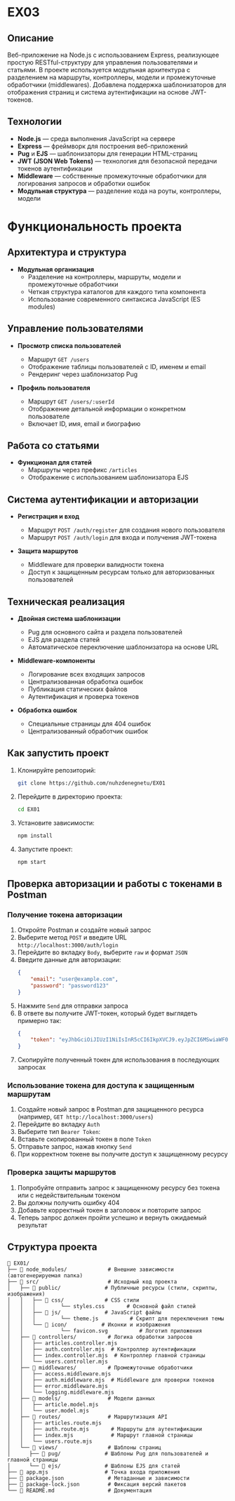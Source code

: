 # EX03

## Описание

Веб-приложение на Node.js с использованием Express, реализующее простую RESTful-структуру для управления пользователями и статьями. В проекте используется модульная архитектура с разделением на маршруты, контроллеры, модели и промежуточные обработчики (middlewares). Добавлена поддержка шаблонизаторов для отображения страниц и система аутентификации на основе JWT-токенов.

## Технологии

- **Node.js** — среда выполнения JavaScript на сервере
- **Express** — фреймворк для построения веб-приложений
- **Pug** и **EJS** — шаблонизаторы для генерации HTML-страниц
- **JWT (JSON Web Tokens)** — технология для безопасной передачи токенов аутентификации
- **Middleware** — собственные промежуточные обработчики для логирования запросов и обработки ошибок
- **Модульная структура** — разделение кода на роуты, контроллеры, модели

# Функциональность проекта

## Архитектура и структура

- **Модульная организация**
    - Разделение на контроллеры, маршруты, модели и промежуточные обработчики
    - Четкая структура каталогов для каждого типа компонента
    - Использование современного синтаксиса JavaScript (ES modules)

## Управление пользователями

- **Просмотр списка пользователей**
    - Маршрут `GET /users`
    - Отображение таблицы пользователей с ID, именем и email
    - Рендеринг через шаблонизатор Pug

- **Профиль пользователя**
    - Маршрут `GET /users/:userId`
    - Отображение детальной информации о конкретном пользователе
    - Включает ID, имя, email и биографию

## Работа со статьями

- **Функционал для статей**
    - Маршруты через префикс `/articles`
    - Отображение с использованием шаблонизатора EJS

## Система аутентификации и авторизации

- **Регистрация и вход**
    - Маршрут `POST /auth/register` для создания нового пользователя
    - Маршрут `POST /auth/login` для входа и получения JWT-токена

- **Защита маршрутов**
    - Middleware для проверки валидности токена
    - Доступ к защищенным ресурсам только для авторизованных пользователей

## Техническая реализация

- **Двойная система шаблонизации**
    - Pug для основного сайта и раздела пользователей
    - EJS для раздела статей
    - Автоматическое переключение шаблонизатора на основе URL

- **Middleware-компоненты**
    - Логирование всех входящих запросов
    - Централизованная обработка ошибок
    - Публикация статических файлов
    - Аутентификация и проверка токенов

- **Обработка ошибок**
    - Специальные страницы для 404 ошибок
    - Централизованный обработчик ошибок

## Как запустить проект

1. Клонируйте репозиторий:
   ```bash
   git clone https://github.com/nuhzdenegnetu/EX01
   ```
2. Перейдите в директорию проекта:
   ```bash
   cd EX01
   ```
3. Установите зависимости:
   ```bash
   npm install
   ```
4. Запустите проект:
   ```bash
   npm start
   ```

## Проверка авторизации и работы с токенами в Postman

### Получение токена авторизации
1. Откройте Postman и создайте новый запрос
2. Выберите метод `POST` и введите URL `http://localhost:3000/auth/login`
3. Перейдите во вкладку `Body`, выберите `raw` и формат `JSON`
4. Введите данные для авторизации:
   ```json
   {
       "email": "user@example.com",
       "password": "password123"
   }
   ```
5. Нажмите `Send` для отправки запроса
6. В ответе вы получите JWT-токен, который будет выглядеть примерно так:
   ```json
   {
       "token": "eyJhbGciOiJIUzI1NiIsInR5cCI6IkpXVCJ9.eyJpZCI6MSwiaWF0IjoxNTE2MjM5MDIyfQ.SflKxwRJSMeKKF2QT4fwpMeJf36POk6yJV_adQssw5c"
   }
   ```
7. Скопируйте полученный токен для использования в последующих запросах

### Использование токена для доступа к защищенным маршрутам
1. Создайте новый запрос в Postman для защищенного ресурса (например, `GET http://localhost:3000/users`)
2. Перейдите во вкладку `Auth`
3. Выберите тип `Bearer Token`:
4. Вставьте скопированный токен в поле `Token`
5. Отправьте запрос, нажав кнопку `Send`
6. При корректном токене вы получите доступ к защищенному ресурсу

### Проверка защиты маршрутов
1. Попробуйте отправить запрос к защищенному ресурсу без токена или с недействительным токеном
2. Вы должны получить ошибку 404
3. Добавьте корректный токен в заголовок и повторите запрос
4. Теперь запрос должен пройти успешно и вернуть ожидаемый результат

## Структура проекта

```
📁 EX01/
├── 📁 node_modules/             # Внешние зависимости (автогенерируемая папка)
├── 📁 src/                      # Исходный код проекта
│   ├── 📁 public/              # Публичные ресурсы (стили, скрипты, изображения)
│   │   ├── 📁 css/             # CSS стили
│   │   │        └── styles.css       # Основной файл стилей
│   │   ├── 📁 js/              # JavaScript файлы
│   │   │        └── theme.js          # Скрипт для переключения темы
│   │   └── 📁 icon/           # Иконки и изображения
│   │            └── favicon.svg          # Логотип приложения
│   ├── 📁 controllers/          # Логика обработки запросов
│   │   ├── articles.controller.mjs
│   │   ├── auth.controller.mjs  # Контроллер аутентификации
│   │   ├── index.controller.mjs  # Контроллер главной страницы
│   │   └── users.controller.mjs
│   ├── 📁 middlewares/          # Промежуточные обработчики
│   │   ├── access.middleware.mjs
│   │   ├── auth.middleware.mjs  # Middleware для проверки токенов
│   │   ├── error.middleware.mjs
│   │   └── logging.middleware.mjs
│   ├── 📁 models/               # Модели данных
│   │   ├── article.model.mjs
│   │   └── user.model.mjs
│   ├── 📁 routes/               # Маршрутизация API
│   │   ├── articles.route.mjs
│   │   ├── auth.route.mjs       # Маршруты для аутентификации
│   │   ├── index.mjs            # Маршрут главной страницы
│   │   └── users.route.mjs
│   └── 📁 views/                # Шаблоны страниц
│      ├── 📁 pug/              # Шаблоны Pug для пользователей и главной страницы
│      └── 📁 ejs/              # Шаблоны EJS для статей
├── 📄 app.mjs                  # Точка входа приложения
├── 📄 package.json              # Метаданные и зависимости
├── 📄 package-lock.json         # Фиксация версий пакетов
└── 📄 README.md                 # Документация
```
